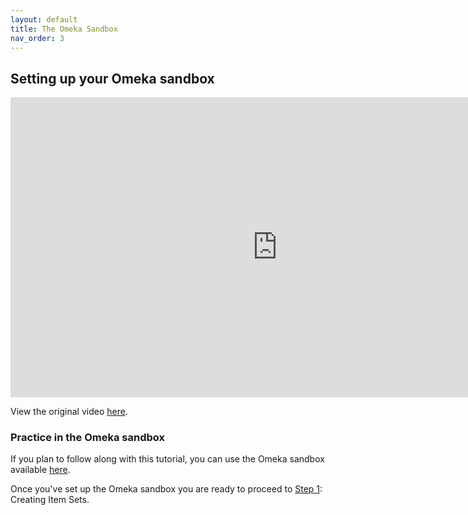 ```yaml
---
layout: default
title: The Omeka Sandbox
nav_order: 3
---
```




## Setting up your Omeka sandbox

<iframe height="480" width="853" allowfullscreen frameborder=0 src="https://echo360.ca/media/17ed11e1-f95d-4718-80a3-8d97035165cf/public?autoplay=true&automute=true"></iframe>

View the original video [here](https://echo360.ca/media/a4e1355c-d930-4c6c-a97d-32fd3b133d4c/public).


### Practice in the Omeka sandbox

If you plan to follow along with this tutorial, you can use the Omeka sandbox available [here](https://omeka.org/s/download/#sandbox).

Once you've set up the Omeka sandbox you are ready to proceed to [Step 1](step1): Creating Item Sets.



